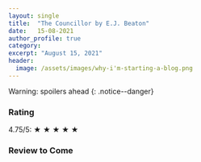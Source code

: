 ```yaml
---
layout: single
title:  "The Councillor by E.J. Beaton"
date:   15-08-2021
author_profile: true
category:
excerpt: "August 15, 2021"
header:
  image: /assets/images/why-i'm-starting-a-blog.png
---
```

<p> </p>

Warning: spoilers ahead
{: .notice--danger}

<h3> Rating </h3>
<p> 4.75/5: &#9733; &#9733; &#9733; &#9733; &#9733; </p>

<h3> Review to Come </h3>